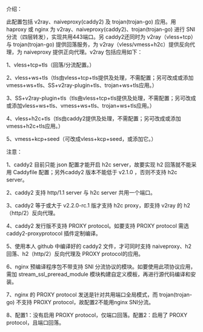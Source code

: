 介绍：

此配置包括 v2ray、naiveproxy(caddy2) 及 trojan(trojan-go) 应用。用 haproxy 或 nginx 为 v2ray、naiveproxy(caddy2)、trojan(trojan-go) 进行 SNI 分流（四层转发），实现共用443端口。另 caddy2还同时为 v2ray（vless+tcp）与 trojan(trojan-go) 提供回落服务，为 v2ray（vless/vmess+h2c）提供反向代理，为 naiveproxy 提供正向代理。v2ray 包括应用如下：

1、vless+tcp+tls（回落/分流配置。）

2、vless+ws+tls（tls由vless+tcp+tls提供及处理，不需配置；另可改成或添加vmess+ws+tls、SS+v2ray-plugin+tls、trojan+ws+tls应用。）

3、SS+v2ray-plugin+tls（tls由vless+tcp+tls提供及处理，不需配置；另可改成或添加vless+ws+tls、vmess+ws+tls、trojan+ws+tls应用。）

4、vless+h2c+tls（tls由caddy2提供及处理，不需配置；另可改成或添加vmess+h2c+tls应用。）

5、vmess+kcp+seed（可改成vless+kcp+seed，或添加它。）

注意：

1、caddy2 目前只能 json 配置才能开启 h2c server，故要实现 h2 回落就不能采用 Caddyfile 配置；另外caddy2 版本不能低于 v2.1.0 ，否则不支持 h2c server。

2、caddy2 支持 http/1.1 server 与 h2c server 共用一个端口。

3、caddy2 等于或大于 v2.2.0-rc.1 版才支持 h2c proxy，即支持 v2ray 的 h2（http/2）反向代理。

4、caddy2 发行版不支持 PROXY protocol。如要支持 PROXY protocol 需选 caddy2-proxyprotocol 插件定制编译。

5、使用本人 github 中编译好的 caddy2 文件，才可同时支持 naiveproxy、h2 回落、h2（http/2）反向代理及 PROXY protocol的应用。

6、nginx 预编译程序包不带支持 SNI 分流协议的模块。如要使用此项协议应用，需加 stream_ssl_preread_module 模块构建自定义模板，再进行源代码编译和安装。

7、nginx 的 PROXY protocol 发送是针对共用端口全局模式，而 trojan(trojan-go) 不支持 PROXY protocol，故配置2不能用nginx SNI分流。

8、配置1：没有启用 PROXY protocol，仅端口回落。配置2：启用了 PROXY protocol，且端口回落。

